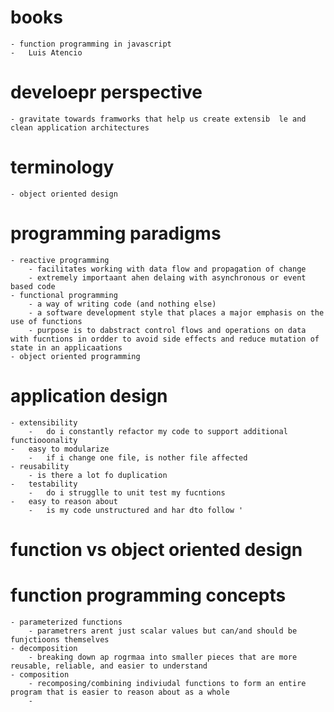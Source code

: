 # books 
	- function programming in javascript 
	- 	Luis Atencio


# develoepr perspective  
	- gravitate towards framworks that help us create extensib  le and clean application architectures 

# terminology 
	- object oriented design 

# programming paradigms
	- reactive programming 
		- facilitates working with data flow and propagation of change 
		- extremely importaant ahen delaing with asynchronous or event based code 
	- functional programming 
		- a way of writing code (and nothing else) 
		- a software development style that places a major emphasis on the use of functions 
		- purpose is to dabstract control flows and operations on data with fucntions in ordder to avoid side effects and reduce mutation of state in an applicaations 
	- object oriented programming


# application design 
	- extensibility 
		-	do i constantly refactor my code to support additional functiooonality 
	-	easy to modularize
		-	if i change one file, is nother file affected 
	- reusability 
		- is there a lot fo duplication 
	-	testability 
		-	do i strugglle to unit test my fucntions 
	-	easy to reason about 
		-	is my code unstructured and har dto follow '



# function vs object oriented design 


# function programming concepts 
	- parameterized functions 
		- parametrers arent just scalar values but can/and should be funjctioons themselves
	- decomposition 
		- breaking down ap rogrmaa into smaller pieces that are more reusable, reliable, and easier to understand 
	- composition 
		- recomposing/combining indiviudal functions to form an entire program that is easier to reason about as a whole 
		- 